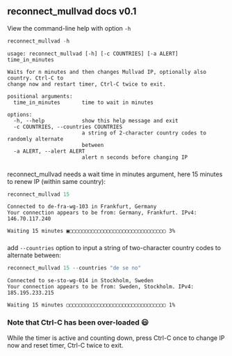 
## reconnect_mullvad docs v0.1

View the command-line help with option `-h`


```python
reconnect_mullvad -h
```

    usage: reconnect_mullvad [-h] [-c COUNTRIES] [-a ALERT] time_in_minutes
    
    Waits for n minutes and then changes Mullvad IP, optionally also country. Ctrl-C to
    change now and restart timer, Ctrl-C twice to exit.
    
    positional arguments:
      time_in_minutes       time to wait in minutes
    
    options:
      -h, --help            show this help message and exit
      -c COUNTRIES, --countries COUNTRIES
                            a string of 2-character country codes to randomly alternate
                            between
      -a ALERT, --alert ALERT
                            alert n seconds before changing IP

###

reconnect_mullvad needs a wait time in minutes argument, here 15 minutes to renew IP (within same country):


```python
reconnect_mullvad 15
```

    Connected to de-fra-wg-103 in Frankfurt, Germany
    Your connection appears to be from: Germany, Frankfurt. IPv4: 146.70.117.240
    
    Waiting 15 minutes ▣▢▢▢▢▢▢▢▢▢▢▢▢▢▢▢▢▢▢▢▢▢▢▢▢▢▢▢▢▢▢▢ 3%

###

add `--countries` option to input a string of two-character country codes to alternate between:


```python
reconnect_mullvad 15 --countries "de se no"
```

    Connected to se-sto-wg-014 in Stockholm, Sweden
    Your connection appears to be from: Sweden, Stockholm. IPv4: 185.195.233.215
    
    Waiting 15 minutes ▢▢▢▢▢▢▢▢▢▢▢▢▢▢▢▢▢▢▢▢▢▢▢▢▢▢▢▢▢▢▢▢ 1%

###

### Note that Ctrl-C has been over-loaded 😃

While the timer is active and counting down, press Ctrl-C once to change IP now and reset timer, Ctrl-C twice to exit.

